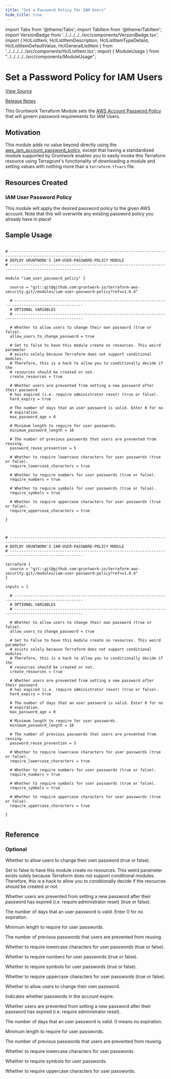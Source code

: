 ```yaml
---
title: "Set a Password Policy for IAM Users"
hide_title: true
---
```


import Tabs from '@theme/Tabs';
import TabItem from '@theme/TabItem';
import VersionBadge from '../../../../../src/components/VersionBadge.tsx';
import { HclListItem, HclListItemDescription, HclListItemTypeDetails, HclListItemDefaultValue, HclGeneralListItem } from '../../../../../src/components/HclListItem.tsx';
import { ModuleUsage } from "../../../../../src/components/ModuleUsage";

<VersionBadge repoTitle="Security Modules" version="1.0.4" lastModifiedVersion="0.74.3"/>

# Set a Password Policy for IAM Users

<a href="https://github.com/gruntwork-io/terraform-aws-security/tree/v1.0.4/modules/iam-user-password-policy" className="link-button" title="View the source code for this module in GitHub.">View Source</a>

<a href="https://github.com/gruntwork-io/terraform-aws-security/releases/tag/v0.74.3" className="link-button" title="Release notes for only versions which impacted this module.">Release Notes</a>

This Gruntwork Terraform Module sets the [AWS Account Password Policy](http://docs.aws.amazon.com/IAM/latest/UserGuide/id_credentials_passwords_account-policy.html) that will govern password
requirements for IAM Users.

## Motivation

This module adds no value beyond directly using the [aws_iam_account_password_policy](https://www.terraform.io/docs/providers/aws/r/iam_account_password_policy.html), except that having a standardized
module supported by Gruntwork enables you to easily invoke this Terraform resource using Terragrunt's functionality of
downloading a module and setting values with nothing more than a `terraform.tfvars` file.

## Resources Created

### IAM User Password Policy

This module will apply the desired password policy to the given AWS account. Note that this will overwrite any existing
password policy you already have in place!

## Sample Usage

<Tabs>
<TabItem value="terraform" label="Terraform" default>

```hcl title="main.tf"

# ------------------------------------------------------------------------------------------------------
# DEPLOY GRUNTWORK'S IAM-USER-PASSWORD-POLICY MODULE
# ------------------------------------------------------------------------------------------------------

module "iam_user_password_policy" {

  source = "git::git@github.com:gruntwork-io/terraform-aws-security.git//modules/iam-user-password-policy?ref=v1.0.4"

  # ----------------------------------------------------------------------------------------------------
  # OPTIONAL VARIABLES
  # ----------------------------------------------------------------------------------------------------

  # Whether to allow users to change their own password (true or false).
  allow_users_to_change_password = true

  # Set to false to have this module create no resources. This weird parameter
  # exists solely because Terraform does not support conditional modules.
  # Therefore, this is a hack to allow you to conditionally decide if the
  # resources should be created or not.
  create_resources = true

  # Whether users are prevented from setting a new password after their password
  # has expired (i.e. require administrator reset) (true or false).
  hard_expiry = true

  # The number of days that an user password is valid. Enter 0 for no
  # expiration.
  max_password_age = 0

  # Minimum length to require for user passwords.
  minimum_password_length = 16

  # The number of previous passwords that users are prevented from reusing.
  password_reuse_prevention = 5

  # Whether to require lowercase characters for user passwords (true or false).
  require_lowercase_characters = true

  # Whether to require numbers for user passwords (true or false).
  require_numbers = true

  # Whether to require symbols for user passwords (true or false).
  require_symbols = true

  # Whether to require uppercase characters for user passwords (true or false).
  require_uppercase_characters = true

}


```

</TabItem>
<TabItem value="terragrunt" label="Terragrunt" default>

```hcl title="terragrunt.hcl"

# ------------------------------------------------------------------------------------------------------
# DEPLOY GRUNTWORK'S IAM-USER-PASSWORD-POLICY MODULE
# ------------------------------------------------------------------------------------------------------

terraform {
  source = "git::git@github.com:gruntwork-io/terraform-aws-security.git//modules/iam-user-password-policy?ref=v1.0.4"
}

inputs = {

  # ----------------------------------------------------------------------------------------------------
  # OPTIONAL VARIABLES
  # ----------------------------------------------------------------------------------------------------

  # Whether to allow users to change their own password (true or false).
  allow_users_to_change_password = true

  # Set to false to have this module create no resources. This weird parameter
  # exists solely because Terraform does not support conditional modules.
  # Therefore, this is a hack to allow you to conditionally decide if the
  # resources should be created or not.
  create_resources = true

  # Whether users are prevented from setting a new password after their password
  # has expired (i.e. require administrator reset) (true or false).
  hard_expiry = true

  # The number of days that an user password is valid. Enter 0 for no
  # expiration.
  max_password_age = 0

  # Minimum length to require for user passwords.
  minimum_password_length = 16

  # The number of previous passwords that users are prevented from reusing.
  password_reuse_prevention = 5

  # Whether to require lowercase characters for user passwords (true or false).
  require_lowercase_characters = true

  # Whether to require numbers for user passwords (true or false).
  require_numbers = true

  # Whether to require symbols for user passwords (true or false).
  require_symbols = true

  # Whether to require uppercase characters for user passwords (true or false).
  require_uppercase_characters = true

}


```

</TabItem>
</Tabs>




## Reference

<Tabs>
<TabItem value="inputs" label="Inputs" default>

### Optional

<HclListItem name="allow_users_to_change_password" requirement="optional" type="bool">
<HclListItemDescription>

Whether to allow users to change their own password (true or false).

</HclListItemDescription>
<HclListItemDefaultValue defaultValue="true"/>
</HclListItem>

<HclListItem name="create_resources" requirement="optional" type="bool">
<HclListItemDescription>

Set to false to have this module create no resources. This weird parameter exists solely because Terraform does not support conditional modules. Therefore, this is a hack to allow you to conditionally decide if the resources should be created or not.

</HclListItemDescription>
<HclListItemDefaultValue defaultValue="true"/>
</HclListItem>

<HclListItem name="hard_expiry" requirement="optional" type="bool">
<HclListItemDescription>

Whether users are prevented from setting a new password after their password has expired (i.e. require administrator reset) (true or false).

</HclListItemDescription>
<HclListItemDefaultValue defaultValue="true"/>
</HclListItem>

<HclListItem name="max_password_age" requirement="optional" type="number">
<HclListItemDescription>

The number of days that an user password is valid. Enter 0 for no expiration.

</HclListItemDescription>
<HclListItemDefaultValue defaultValue="0"/>
</HclListItem>

<HclListItem name="minimum_password_length" requirement="optional" type="number">
<HclListItemDescription>

Minimum length to require for user passwords.

</HclListItemDescription>
<HclListItemDefaultValue defaultValue="16"/>
</HclListItem>

<HclListItem name="password_reuse_prevention" requirement="optional" type="number">
<HclListItemDescription>

The number of previous passwords that users are prevented from reusing.

</HclListItemDescription>
<HclListItemDefaultValue defaultValue="5"/>
</HclListItem>

<HclListItem name="require_lowercase_characters" requirement="optional" type="bool">
<HclListItemDescription>

Whether to require lowercase characters for user passwords (true or false).

</HclListItemDescription>
<HclListItemDefaultValue defaultValue="true"/>
</HclListItem>

<HclListItem name="require_numbers" requirement="optional" type="bool">
<HclListItemDescription>

Whether to require numbers for user passwords (true or false).

</HclListItemDescription>
<HclListItemDefaultValue defaultValue="true"/>
</HclListItem>

<HclListItem name="require_symbols" requirement="optional" type="bool">
<HclListItemDescription>

Whether to require symbols for user passwords (true or false).

</HclListItemDescription>
<HclListItemDefaultValue defaultValue="true"/>
</HclListItem>

<HclListItem name="require_uppercase_characters" requirement="optional" type="bool">
<HclListItemDescription>

Whether to require uppercase characters for user passwords (true or false).

</HclListItemDescription>
<HclListItemDefaultValue defaultValue="true"/>
</HclListItem>

</TabItem>
<TabItem value="outputs" label="Outputs">

<HclListItem name="iam_password_policy_allow_users_to_change_password">
<HclListItemDescription>

Whether to allow users to change their own password.

</HclListItemDescription>
</HclListItem>

<HclListItem name="iam_password_policy_expire_passwords">
<HclListItemDescription>

Indicates whether passwords in the account expire.

</HclListItemDescription>
</HclListItem>

<HclListItem name="iam_password_policy_hard_expiry">
<HclListItemDescription>

Whether users are prevented from setting a new password after their password has expired (i.e. require administrator reset).

</HclListItemDescription>
</HclListItem>

<HclListItem name="iam_password_policy_max_password_age">
<HclListItemDescription>

The number of days that an user password is valid. 0 means no expiration.

</HclListItemDescription>
</HclListItem>

<HclListItem name="iam_password_policy_minimum_password_length">
<HclListItemDescription>

Minimum length to require for user passwords.

</HclListItemDescription>
</HclListItem>

<HclListItem name="iam_password_policy_password_reuse_prevention">
<HclListItemDescription>

The number of previous passwords that users are prevented from reusing.

</HclListItemDescription>
</HclListItem>

<HclListItem name="iam_password_policy_require_lowercase_characters">
<HclListItemDescription>

Whether to require lowercase characters for user passwords.

</HclListItemDescription>
</HclListItem>

<HclListItem name="iam_password_policy_require_symbols">
<HclListItemDescription>

Whether to require symbols for user passwords.

</HclListItemDescription>
</HclListItem>

<HclListItem name="iam_password_policy_require_uppercase_characters">
<HclListItemDescription>

Whether to require uppercase characters for user passwords.

</HclListItemDescription>
</HclListItem>

</TabItem>
</Tabs>

<!-- ##DOCS-SOURCER-START
{
  "originalSources": [
    "https://github.com/gruntwork-io/terraform-aws-security/tree/v1.0.4/modules/iam-user-password-policy/readme.md",
    "https://github.com/gruntwork-io/terraform-aws-security/tree/v1.0.4/modules/iam-user-password-policy/variables.tf",
    "https://github.com/gruntwork-io/terraform-aws-security/tree/v1.0.4/modules/iam-user-password-policy/outputs.tf"
  ],
  "sourcePlugin": "module-catalog-api",
  "hash": "186395f95878907ce0877688228522c4"
}
##DOCS-SOURCER-END -->
